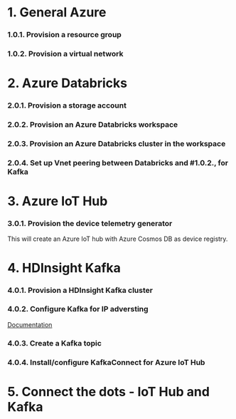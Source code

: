 # 1.  General Azure
### 1.0.1. Provision a resource group
### 1.0.2. Provision a virtual network

# 2. Azure Databricks
### 2.0.1. Provision a storage account
### 2.0.2. Provision an Azure Databricks workspace
### 2.0.3. Provision an Azure Databricks cluster in the workspace
### 2.0.4. Set up Vnet peering between Databricks and #1.0.2., for Kafka

# 3. Azure IoT Hub
### 3.0.1. Provision the device telemetry generator 
This will create an Azure IoT hub with Azure Cosmos DB as device registry.

# 4. HDInsight Kafka
### 4.0.1. Provision a HDInsight Kafka cluster
### 4.0.2. Configure Kafka for IP adversting
[Documentation](https://docs.microsoft.com/en-us/azure/hdinsight/kafka/apache-kafka-connect-vpn-gateway#configure-kafka-for-ip-advertising)


### 4.0.3. Create a Kafka topic
### 4.0.4. Install/configure KafkaConnect for Azure IoT Hub

# 5.  Connect the dots - IoT Hub and Kafka



